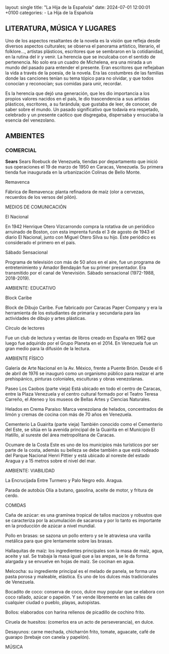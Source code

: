 layout: single
title: "La Hija de la Española"
date: 2024-07-01 12:00:01 +0100
categories: 
    - La Hija de la Española

   <h2>LITERATURA, MÚSICA Y LUGARES</h2>



Uno de los aspectos resaltantes de la novela es la visión
que refleja desde diversos aspectos culturales; se observa 
el panorama artístico, literario, el folklore…, artistas 
plásticos, escritores que se sembraron en la cotidianidad,
en la rutina del ir y venir.  La herencia que se inculcaba
con el sentido de pertenencia. No solo era un cuadro
de Michelena, era una mirada a un mundo del pasado 
para entender el presente. Eran escritores que reflejaban 
la vida a través de la poesía, de la novela. Era las costumbres 
de las familias donde las canciones tenían su tema tópico para
no olvidar, y que todos conocían y reconocían; sus comidas para 
unir, recordar.


Es la herencia que dejó una generación, que les dio importancia 
a los propios valores nacidos en el país, le dio trascendencia 
a sus artistas plásticos, escritores, a su farándula; que gustaba 
de leer, de conocer, de saber sobre el mundo.  Un pasado 
significativo que todavía era respetado, celebrado y un presente 
caótico que disgregaba, dispersaba y ensuciaba la esencia del venezolano.  

<h2>AMBIENTES</h2>

<h3>COMERCIAL</h3>

**Sears**
Sears Roebuck de Venezuela, tiendas por departamento que inició sus 
operaciones el 19 de marzo de 1950 en Caracas, Venezuela. Su primera 
tienda fue inaugurada en la urbanización Colinas de Bello Monte.

Remavenca

Fábrica de Remavenca: planta refinadora de maíz (olor a cervezas, 
recuerdos de los versos del pilón).

MEDIOS DE COMUNICACIÓN

El Nacional

En 1942 Henrique Otero Vizcarrondo compra la rotativa de un periódico 
arruinado de Boston, con esta imprenta funda el 3 de agosto de 1943 
el diario El Nacional, junto con  Miguel Otero Silva su hijo. Este 
periódico es considerado el primero en el país.

Sábado Sensacional

Programa de televisión con más de 50 años en el aire, fue un programa 
de entretenimiento y Amador Bendayán fue su primer presentador. 
Era transmitido por el canal de Venevisión.
Sábado sensacional (1972-1988, 2018-2019).

AMBIENTE: EDUCATIVO

Block Caribe

Block de Dibujo Caribe. Fue fabricado por Caracas Paper Company y era 
la herramienta de los estudiantes de primaria y secundaria para las 
actividades de dibujo y artes plásticas.

Círculo de lectores

Fue un club de lectura y ventas de libros creado en España en 1962 que 
luego fue adquirido por el Grupo Planeta en el 2014. En Venezuela fue 
un gran medio para la difusión de la lectura.

AMBIENTE FÍSICO

Galería de Arte Nacional en la Av. México, frente a Puente Brión. 
Desde el 6 de abril de 1976 se inauguró como un organismo público 
para realzar el arte prehispánico, pinturas coloniales, esculturas 
y obras venezolanas.

Paseo Los Caobos (parte vieja)
Está ubicado en todo el centro de Caracas, entre la Plaza Venezuela 
y el centro cultural formado por el Teatro Teresa Carreño, el Ateneo 
y los museos de Bellas Artes y Ciencias Naturales.

Helados en Crema Paraíso:
 Marca venezolana de helados, concentrados de limón y cremas de cocina 
 con más de  70 años en Venezuela. 

 Cementerio La Guairita (parte vieja)
 También conocido como el Cementerio del Este, se sitúa en la avenida 
 principal de la Guairita en el Municipio El Hatillo, al sureste del 
 área metropolitana de Caracas.

 Ocumare de la Costa
 Este es uno de los municipios más turísticos por ser parte de la costa, 
 además su belleza se debe también a que está rodeado del Parque Nacional 
 Henri Pittier y está ubicado al noreste del estado Aragua y a 15 metros 
 sobre el nivel del mar.

 AMBIENTE: VIABILIDAD

 La Encrucijada
 Entre Turmero y Palo Negro edo. Aragua.

 Parada de autobús
 Olía a butano, gasolina, aceite de motor, y fritura de  cerdo.

 COMIDAS

 Caña de azúcar: es una gramínea tropical de tallos macizos y 
 robustos que se caracteriza por la acumulación de sacarosa y 
 por lo tanto es importante en la producción de azúcar a nivel mundial.

 Pollo en brasas: se sazona un pollo entero y se le atraviesa una
 varilla metálica para que gire lentamente sobre las brasas.

 Hallaquitas de maíz: los ingredientes principales son la masa de maíz, 
 agua, aceite y sal. Se trabaja la masa igual que a las arepas, se le 
 da forma alargada y se envuelve en hojas de maíz. Se cocinan en agua.

 Melcocha: su ingrediente principal es el melado de panela, se forma una 
 pasta porosa y maleable, elástica. Es uno de los dulces más tradicionales 
 de Venezuela.

 Bocadito de coco: conserva de coco, dulce muy popular que se elabora con 
 coco rallado, azúcar o papelón. Y se vende libremente en las calles de 
 cualquier ciudad o pueblo, playas, autopistas.

 Bollos: elaborados con harina rellenos de picadillo de cochino frito.

Ciruela de huesitos: (comerlos era un acto de perseverancia), en dulce.

Desayunos: carne mechada, chicharrón frito, tomate, aguacate, café de 
guarapo (brebaje con canela y papelón).

MÚSICA







